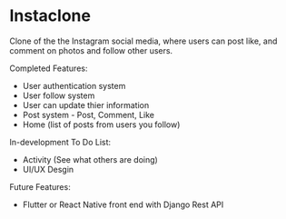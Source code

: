 # Instaclone
Clone of the the Instagram social media, where users can post like, and comment on photos and follow other users. 

Completed Features:
- User authentication system
- User follow system
- User can update thier information
- Post system - Post, Comment, Like
- Home (list of posts from users you follow)

In-development To Do List: 
- Activity (See what others are doing)
- UI/UX Desgin

Future Features:
- Flutter or React Native front end with Django Rest API
